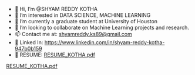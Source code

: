 - 👋 Hi, I’m @SHYAM REDDY KOTHA
- 👀 I’m interested in DATA SCIENCE, MACHINE LEARNING
- 🌱 I’m currently a graduate student at University of Houston
- 💞️ I’m looking to collaborate on Machine Learning projects and research.
- 📫 Contact me at: shyamreddy.ks89@gmail.com
- 🤝 Linked In: https://www.linkedin.com/in/shyam-reddy-kotha-947b0b159
- 📃 RESUME: [RESUME_KOTHA.pdf](https://github.com/SHYAM1399/SHYAM1399/files/9942677/RESUME_KOTHA.pdf) 

<!---
SHYAM1399/SHYAM1399 is a ✨ special ✨ repository because its `README.md` (this file) appears on your GitHub profile.
You can click the Preview link to take a look at your changes.
--->
[RESUME_KOTHA.pdf](https://github.com/SHYAM1399/SHYAM1399/files/9942677/RESUME_KOTHA.pdf)
